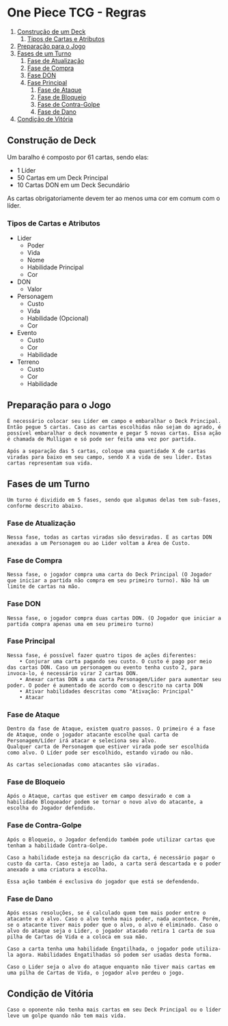 # One Piece TCG - Regras

1. [Construção de um Deck](#construção-de-deck)
    1. [Tipos de Cartas e Atributos](#tipos-de-cartas-e-atributos)
3. [Preparação para o Jogo](#preparação-para-o-jogo)
4. [Fases de um Turno](#fases-de-um-turno)
    1. [Fase de Atualização](#fase-de-atualização)
    2. [Fase de Compra](#fase-de-compra)
    3. [Fase DON](#fase-don)
    4. [Fase Principal](#fase-principal)
        1. [Fase de Ataque](#fase-de-ataque)
        2. [Fase de Bloqueio](#fase-de-bloqueio)
        3. [Fase de Contra-Golpe](#fase-de-contra-golpe)
        4. [Fase de Dano](#fase-de-dano)
1. [Condição de Vitória](#condição-de-vitória)


## **Construção de Deck**
Um baralho é composto por 61 cartas, sendo elas:
- 1 Líder
- 50 Cartas em um Deck Principal
- 10 Cartas DON em um Deck Secundário

As cartas obrigatoriamente devem ter ao menos uma cor em comum com o líder.

### **Tipos de Cartas e Atributos**
- Lider
    - Poder
    - Vida
    - Nome
    - Habilidade Principal
    - Cor
- DON
    - Valor
- Personagem
    - Custo
    - Vida
    - Habilidade (Opcional)
    - Cor
- Evento
    - Custo
    - Cor
    - Habilidade
- Terreno
    - Custo
    - Cor
    - Habilidade


## **Preparação para o Jogo**

    É necessário colocar seu Líder em campo e embaralhar o Deck Principal. Então pegue 5 cartas. Caso as cartas escolhidas não sejam do agrado, é possível embaralhar o deck novamente e pegar 5 novas cartas. Essa ação é chamada de Mulligan e só pode ser feita uma vez por partida.

    Após a separação das 5 cartas, coloque uma quantidade X de cartas viradas para baixo em seu campo, sendo X a vida de seu lider. Estas cartas representam sua vida.

## **Fases de um Turno**

    Um turno é dividido em 5 fases, sendo que algumas delas tem sub-fases, conforme descrito abaixo.

### **Fase de Atualização**

    Nessa fase, todas as cartas viradas são desviradas. E as cartas DON anexadas a um Personagem ou ao Lider voltam a Área de Custo.

### **Fase de Compra**

    Nessa fase, o jogador compra uma carta do Deck Principal (O Jogador que iniciar a partida não compra em seu primeiro turno). Não há um limite de cartas na mão.

### **Fase DON**

    Nessa fase, o jogador compra duas cartas DON. (O Jogador que iniciar a partida compra apenas uma em seu primeiro turno)

### **Fase Principal**

    Nessa fase, é possível fazer quatro tipos de ações diferentes:
        • Conjurar uma carta pagando seu custo. O custo é pago por meio das cartas DON. Caso um personagem ou evento tenha custo 2, para invoca-lo, é necessário virar 2 cartas DON.
        • Anexar cartas DON a uma carta Personagem/Lider para aumentar seu poder. O poder é aumentado de acordo com o descrito na carta DON
        • Ativar habilidades descritas como "Ativação: Principal"
        • Atacar

### **Fase de Ataque**

    Dentro da fase de Ataque, existem quatro passos. O primeiro é a fase de Ataque, onde o jogador atacante escolhe qual carta de Personagem/Líder irá atacar e seleciona seu alvo. 
    Qualquer carta de Personagem que estiver virada pode ser escolhida como alvo. O Líder pode ser escolhido, estando virado ou não.

    As cartas selecionadas como atacantes são viradas.

### **Fase de Bloqueio**

    Após o Ataque, cartas que estiver em campo desvirado e com a habilidade Bloqueador podem se tornar o novo alvo do atacante, a escolha do Jogador defendido.

### **Fase de Contra-Golpe**

    Após o Bloqueio, o Jogador defendido também pode utilizar cartas que tenham a habilidade Contra-Golpe.

    Caso a habilidade esteja na descrição da carta, é necessário pagar o custo da carta. Caso esteja ao lado, a carta será descartada e o poder anexado a uma criatura a escolha.

    Essa ação também é exclusiva do jogador que está se defendendo.

### **Fase de Dano**

    Após essas resoluções, se é calculado quem tem mais poder entre o atacante e o alvo. Caso o alvo tenha mais poder, nada acontece. Porém, se o atacante tiver mais poder que o alvo, o alvo é eliminado. Caso o alvo do ataque seja o Lider, o jogador atacado retira 1 carta de sua pilha de Cartas de Vida e a coloca em sua mão.

    Caso a carta tenha uma habilidade Engatilhada, o jogador pode utiliza-la agora. Habilidades Engatilhadas só podem ser usadas desta forma.

    Caso o Lider seja o alvo do ataque enquanto não tiver mais cartas em uma pilha de Cartas de Vida, o jogador alvo perdeu o jogo.

## **Condição de Vitória**

    Caso o oponente não tenha mais cartas em seu Deck Principal ou o líder leve um golpe quando não tem mais vida.

